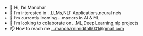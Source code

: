 - 👋 Hi, I’m Manohar
- 👀 I’m interested in ...LLMs,NLP Applications,neural nets
- 🌱 I’m currently learning ...masters in AI & ML
- 💞️ I’m looking to collaborate on ...ML,Deep Learning,nlp projects
- 📫 How to reach me ...manoharnimiditalli001@gmail.com

<!---
manuume/manuume is a ✨ special ✨ repository because its `README.md` (this file) appears on your GitHub profile.
You can click the Preview link to take a look at your changes.
--->
